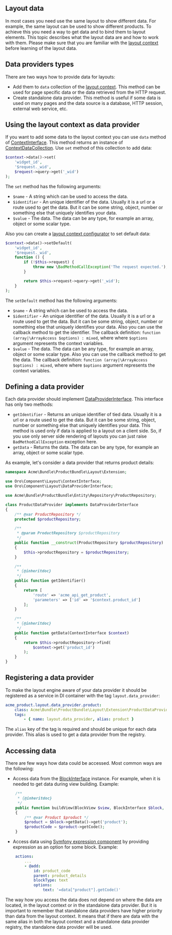 Layout data
-----------

In most cases you need use the same layout to show different data. For example, the same layout can be used to show different products. To achieve this you need a way to get data and to bind them to layout elements.
This topic describes what the layout data are and how to work with them. Please make sure that you are familiar with the [layout context](layout_context.md) before learning of the layout data.

Data providers types
--------------------

There are two ways how to provide data for layouts:

- Add them to `data` collection of the [layout context](../../../../Component/Layout/ContextInterface.php). This method can be used for page specific data or the data retrieved from the HTTP request.
- Create standalone data provider. This method is useful if some data is used on many pages and the data source is a database, HTTP session, external web service, etc.

Using the layout context as data provider
-----------------------------------------

If you want to add some data to the layout context you can use `data` method of [ContextInterface](../../../../Component/Layout/ContextInterface.php). This method returns an instance of [ContextDataCollection](../../../../Component/Layout/ContextDataCollection.php). Use `set` method of this collection to add data:

```php
$context->data()->set(
	'widget_id',
	'$request._wid',
	$request->query->get('_wid')
);
```

The `set` method has the following arguments:

- `$name` - A string which can be used to access the data.
- `$identifier` - An unique identifier of the data. Usually it is a url or a route used to get the data. But it can be some string, object, number or something else that uniquely identifies your data.
- `$value` - The data. The data can be any type, for example an array, object or some scalar type.

Also you can create a [layout context configurator](layout_context.md#context-configurators) to set default data:

```php
$context->data()->setDefault(
    'widget_id',
    '$request._wid',
    function () {
        if (!$this->request) {
            throw new \BadMethodCallException('The request expected.');
        }

        return $this->request->query->get('_wid');
    }
);
```

The `setDefault` method has the following arguments:

- `$name` - A string which can be used to access the data.
- `$identifier` - An unique identifier of the data. Usually it is a url or a route used to get the data. But it can be some string, object, number or something else that uniquely identifies your data. Also you can use the callback method to get the identifier. The callback definition: `function (array|\ArrayAccess $options) : mixed`, where where `$options` argument represents the context variables.
- `$value` - The data. The data can be any type, for example an array, object or some scalar type. Also you can use the callback method to get the data. The callback definition: `function (array|\ArrayAccess $options) : mixed`, where where `$options` argument represents the context variables.


Defining a data provider
------------------------

Each data provider should implement [DataProviderInterface](../../../../Component/Layout/DataProviderInterface.php). This interface has only two methods:

- `getIdentifier` - Returns an unique identifier of tied data. Usually it is a url or a route used to get the data. But it can be some string, object, number or something else that uniquely identifies your data. This method is used only if data is applied to a layout on a client side. So, if you use only server side rendering of layouts you can just raise `BadMethodCallException` exception here.
- `getData` - Returns the data. The data can be any type, for example an array, object or some scalar type.

As example, let's consider a data provider that returns product details:

```php
namespace Acme\Bundle\ProductBundle\Layout\Extension;

use Oro\Component\Layout\ContextInterface;
use Oro\Component\Layout\DataProviderInterface;

use Acme\Bundle\ProductBundle\Entity\Repository\ProductRepository;

class ProductDataProvider implements DataProviderInterface
{
    /** @var ProductRepository */
    protected $productRepository;

    /**
     * @param ProductRepository $productRepository
     */
    public function __construct(ProductRepository $productRepository)
    {
        $this->productRepository = $productRepository;
    }

    /**
     * {@inheritdoc}
     */
    public function getIdentifier()
    {
	    return [
		    'route' => 'acme_api_get_product',
		    'parameters' => ['id' => '$context.product_id']
		];
    }

    /**
     * {@inheritdoc}
     */
    public function getData(ContextInterface $context)
    {
        return $this->productRepository->find(
	        $context->get('product_id')
	    );
    }
}
```

Registering a data provider
---------------------------

To make the layout engine aware of your data provider it should be registered as a service in DI container with the tag `layout.data_provider`:

```yaml
acme_product.layout.data_provider.product:
    class: Acme\Bundle\ProductBundle\Layout\Extension\ProductDataProvider
    tags:
        - { name: layout.data_provider, alias: product }
```

The `alias` key of the tag is required and should be unique for each data provider. This alias is used to get a data provider from the registry.

Accessing data
--------------

There are few ways how data could be accessed. Most common ways are the following:
 
 - Access data from the [BlockInterface](../../../../Component/Layout/BlockInterface.php) instance. For example, when it is needed to get data during view building.
   Example:

   ```php
    /**
     * {@inheritdoc}
     */
    public function buildView(BlockView $view, BlockInterface $block, array $options)
    {
	    /** @var Product $product */
        $product = $block->getData()->get('product');
        $productCode = $product->getCode();
    }
   ```
   
 - Access data using [Symfony expression component](http://symfony.com/doc/current/components/expression_language/introduction.html) by providing 
   expression as an option for some block.
   Example:

   ```yaml
    actions:
        ...
        - @add:
            id: product_code
            parent: product_details
            blockType: text
            options:
                text: '=data["product"].getCode()'
   ```

The way how you access the data does not depend on where the data are located, in the layout context or in the standalone data provider. But it is important to remember that standalone data providers have higher priority than data from the layout context. It means that if there are data with the same alias in both the layout context and a standalone data provider registry, the standalone data provider will be used.
